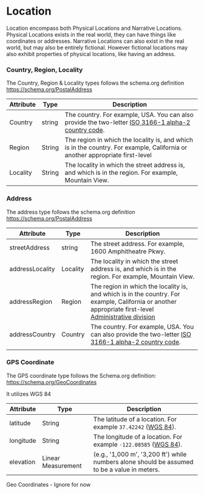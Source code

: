 # Location

Location encompass both Physical Locations and Narrative Locations. Physical Locations exists in the real world, they  can have things like coordinates or addresses. Narrative Locations can also exist in the real world, but may also be entirely fictional. However fictional locations may also exhibit properties of physical locations, like having an address.



### Country, Region, Locality

The Country, Region & Locality types follows the schema.org definition https://schema.org/PostalAddress

| Attribute | Type   | Description                                                  |
| --------- | ------ | ------------------------------------------------------------ |
| Country   | string | The country. For example, USA. You can also provide the two-letter [ISO 3166-1 alpha-2 country code](http://en.wikipedia.org/wiki/ISO_3166-1). |
| Region    | String | The region in which the locality is, and which is in the country. For example, California or another appropriate first-level |
| Locality  | String | The locality in which the street address is, and which is in the region. For example, Mountain View. |



### Address
The address type follows the schema.org definition https://schema.org/PostalAddress

| Attribute       | Type     | Description                                                  |
| --------------- | -------- | ------------------------------------------------------------ |
| streetAddress   | string   | The street address. For example, 1600 Amphitheatre Pkwy.     |
| addressLocality | Locality | The locality in which the street address is, and which is in the region. For example, Mountain View. |
| addressRegion   | Region   | The region in which the locality is, and which is in the country. For example, California or another appropriate first-level [Administrative division](https://en.wikipedia.org/wiki/List_of_administrative_divisions_by_country) |
| addressCountry  | Country  | The country. For example, USA. You can also provide the two-letter [ISO 3166-1 alpha-2 country code](http://en.wikipedia.org/wiki/ISO_3166-1). |
|                 |          |                                                              |



### GPS Coordinate

The GPS coordinate type follows the Schema.org definition: https://schema.org/GeoCoordinates

It utilizes WGS 84

| Attribute | Type               | Description                                                  |
| --------- | ------------------ | ------------------------------------------------------------ |
| latitude  | String             | The latitude of a location. For example `37.42242` ([WGS 84](https://en.wikipedia.org/wiki/World_Geodetic_System)). |
| longitude | String             | The longitude of a location. For example `-122.08585` ([WGS 84](https://en.wikipedia.org/wiki/World_Geodetic_System)). |
| elevation | Linear Measurement | (e.g., '1,000 m', '3,200 ft') while numbers alone should be assumed to be a value in meters. |





Geo Coordinates - Ignore for now
